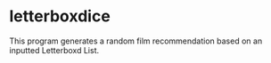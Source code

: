 # letterboxdice
This program generates a random film recommendation based on an inputted Letterboxd List. 
